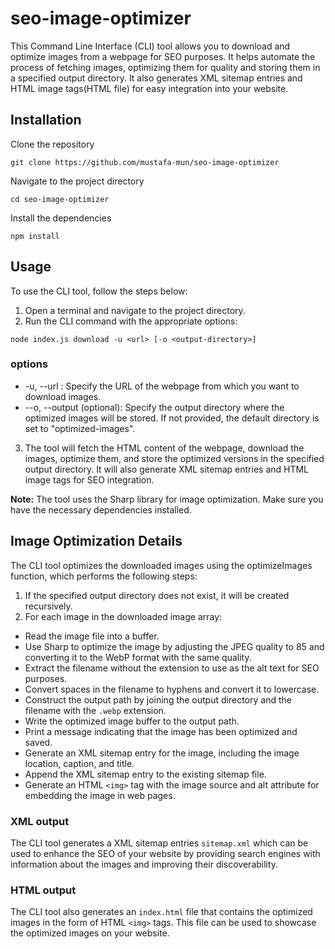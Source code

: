 # seo-image-optimizer
This Command Line Interface (CLI) tool allows you to download and optimize images from a webpage for SEO purposes. It helps automate the process of fetching images, optimizing them for quality and storing them in a specified output directory. It also generates XML sitemap entries and HTML image tags(HTML file) for easy integration into your website.

## Installation

Clone the repository
```
git clone https://github.com/mustafa-mun/seo-image-optimizer
```
Navigate to the project directory
```
cd seo-image-optimizer
```
Install the dependencies
```
npm install
```

## Usage

To use the CLI tool, follow the steps below:

1. Open a terminal and navigate to the project directory.
2. Run the CLI command with the appropriate options:
```
node index.js download -u <url> [-o <output-directory>]
```
### options
- -u, --url <url>: Specify the URL of the webpage from which you want to download images.
- --o, --output <output-directory> (optional): Specify the output directory where the optimized images will be stored. If not provided, the default directory is set to "optimized-images".
  
3. The tool will fetch the HTML content of the webpage, download the images, optimize them, and store the optimized versions in the specified output directory. It will also generate XML sitemap entries and HTML image tags for SEO integration.
  
**Note:** The tool uses the Sharp library for image optimization. Make sure you have the necessary dependencies installed.
  
  
## Image Optimization Details
  The CLI tool optimizes the downloaded images using the optimizeImages function, which performs the following steps:
  
  1. If the specified output directory does not exist, it will be created recursively. 
  2. For each image in the downloaded image array:
  - Read the image file into a buffer.
  - Use Sharp to optimize the image by adjusting the JPEG quality to 85 and converting it to the WebP format with the same quality.
  - Extract the filename without the extension to use as the alt text for SEO purposes.
  - Convert spaces in the filename to hyphens and convert it to lowercase.
  - Construct the output path by joining the output directory and the filename with the `.webp` extension.
  - Write the optimized image buffer to the output path.
  - Print a message indicating that the image has been optimized and saved.
  - Generate an XML sitemap entry for the image, including the image location, caption, and title.
  - Append the XML sitemap entry to the existing sitemap file.
  - Generate an HTML `<img>` tag with the image source and alt attribute for embedding the image in web pages.
  
### XML output
  The CLI tool generates a XML sitemap entries `sitemap.xml` which can be used to enhance the SEO of your website by providing search engines with information about the images and improving their discoverability.
### HTML output
  The CLI tool also generates an `index.html` file that contains the optimized images in the form of HTML `<img>` tags. This file can be used to showcase the optimized images on your website.
